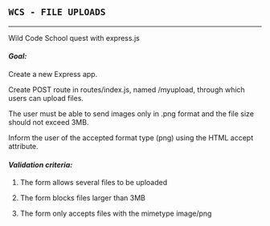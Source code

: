 ## `WCS - FILE UPLOADS`

---

Wild Code School quest with express.js

#### *Goal:*

Create a new Express app.

Create POST route in routes/index.js, named /myupload, through which users can upload files.

The user must be able to send images only in .png format and the file size should not exceed 3MB.  

Inform the user of the accepted format type (png) using the HTML accept attribute.  


#### *Validation criteria:*

1. The form allows several files to be uploaded

2. The form blocks files larger than 3MB

3. The form only accepts files with the mimetype image/png